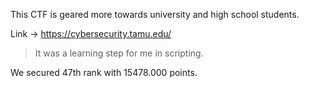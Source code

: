 This CTF is geared more towards university and high school students.

Link -> https://cybersecurity.tamu.edu/

> It was a learning step for me in scripting.


We secured 47th rank with 15478.000 points.


